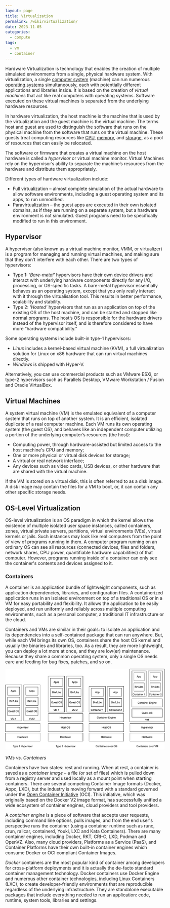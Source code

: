 ```yaml
---
layout: page
title: Virtualization
permalink: /wiki/virtualization/
date: 2023-11-05
categories: 
  - compute
tags:
  - vm
  - container
---
```

Hardware Virtualization is technology that enables the creation of multiple simulated environments from a single, physical hardware system. With virtualization, a single [computer system](/wiki/hardware) (machine) can run numerous [operating systems](/wiki/os) simultaneously, each with potentially different applications and libraries inside. It is based on the creation of *virtual machines* that act like real computers with operating systems. Software executed on these virtual machines is separated from the underlying hardware resources. 

In hardware virtualization, the host machine is the machine that is used by the virtualization and the guest machine is the virtual machine. The terms host and guest are used to distinguish the software that runs on the physical machine from the software that runs on the virtual machine. These guests treat computing resources like [CPU](/wiki/hardware#central-processing-unit), [memory](/wiki/hardware#main-memory), and [storage](/wiki/hardware#storage), as a pool of resources that can easily be relocated. 

The software or firmware that creates a virtual machine on the host hardware is called a *hypervisor* or virtual machine monitor. Virtual Machines rely on the hypervisor’s ability to separate the machine’s resources from the hardware and distribute them appropriately.

Different types of hardware virtualization include:
- Full virtualization – almost complete simulation of the actual hardware to allow software environments, including a guest operating system and its apps, to run unmodified.
- Paravirtualization – the guest apps are executed in their own isolated domains, as if they are running on a separate system, but a hardware environment is not simulated. Guest programs need to be specifically modified to run in this environment.

## Hypervisor
A hypervisor (also known as a virtual machine monitor, VMM, or virtualizer) is a program for managing and running virtual machines, and making sure that they don’t interfere with each other. There are two types of hypervisors:
- Type 1: *‘Bare-metal’* hypervisors have their own device drivers and interact with underlying hardware components directly for any I/O, processing, or OS-specific tasks. A bare-metal hypervisor essentially behaves as an operating system, except that you only really interact with it through the virtualisation tool. This results in better performance, scalability and stability. 
- Type 2: *‘Hosted’* hypervisors that run as an application on top of the existing OS of the host machine, and can be started and stopped like normal programs. The host’s OS is responsible for the hardware drivers instead of the hypervisor itself, and is therefore considered to have more “hardware compatibility.”

Some operating systems include built-in type-1 hypervisors:
- *Linux* includes a kernel-based virtual machine (KVM), a full virtualization solution for Linux on x86 hardware that can run virtual machines directly. 
- *Windows* is shipped with Hyper-V.

Alternatively, you can use commercial products such as VMware ESXi, or type-2 hypervisors such as Parallels Desktop, VMware Workstation / Fusion and Oracle VirtualBox.

## Virtual Machines
A system virtual machine (VM) is the emulated equivalent of a computer system that runs on top of another system. It is an efficient, isolated duplicate of a real computer machine. Each VM runs its own operating system (the guest OS), and behaves like an independent computer utilizing a portion of the underlying computer’s resources (the host):
- Computing power, through hardware-assisted but limited access to the host machine's CPU and memory; 
- One or more physical or virtual disk devices for storage; 
- A virtual or real network interface; 
- Any devices such as video cards, USB devices, or other hardware that are shared with the virtual machine. 

If the VM is stored on a virtual disk, this is often referred to as a disk image. A disk image may contain the files for a VM to boot, or, it can contain any other specific storage needs.

## OS-Level Virtualization
OS-level virtualization is an OS paradigm in which the kernel allows the existence of multiple isolated user space instances, called containers, zones, virtual private servers, partitions, virtual environments (VEs), virtual kernels or jails. Such instances may look like real computers from the point of view of programs running in them. A computer program running on an ordinary OS can see all resources (connected devices, files and folders, network shares, CPU power, quantifiable hardware capabilities) of that computer. However, programs running inside of a container can only see the container's contents and devices assigned to it. 

### Containers
A container is an application bundle of lightweight components, such as application dependencies, libraries, and configuration files. A containerized application runs in an isolated environment on top of a traditional OS or in a VM for easy portability and flexibility. It allows the application to be easily deployed, and run uniformly and reliably across multiple computing environments, such as a personal computer, a traditional IT infrastructure or the cloud.

Containers and VMs are similar in their goals: to isolate an application and its dependencies into a self-contained package that can run anywhere. But, while each VM brings its own OS, containers share the host OS kernel and usually the binaries and libraries, too. As a result, they are more lightweight, you can deploy a lot more at once, and they are low(er) maintenance. Because they share a common operating system, only a single OS needs care and feeding for bug fixes, patches, and so on. 

![VMs vs. Containers](/assets/images/virtualization.png)

*VMs vs. Containers*

Containers have two states: rest and running. When at rest, a container is saved as a *container image* – a file (or set of files) which is pulled down from a registry server and used locally as a mount point when starting containers. There are several competing Container Image formats (Docker, Appc, LXD), but the industry is moving forward with a standard governed under the [Open Container Initiative](https://opencontainers.org/) (OCI). This initiative, which was originally based on the Docker V2 image format, has successfully unified a wide ecosystem of container engines, cloud providers and tool providers.

A *container engine* is a piece of software that accepts user requests, including command line options, pulls images, and from the end user's perspective runs the container (using a container runtime such as runc, crun, railcar, containerd, Youki, LXC and Kata Containers). There are many container engines, including Docker, RKT, CRI-O, LXD, Podman and OpenVZ. Also, many cloud providers, Platforms as a Service (PaaS), and Container Platforms have their own built-in container engines which consume Docker or OCI compliant Container Images.

*Docker* containers are the most popular kind of container among developers for cross-platform deployments and it is actually the de-facto standard container management technology. Docker containers use Docker Engine and numerous other container technologies, including Linux Containers (LXC), to create developer-friendly environments that are reproducible regardless of the underlying infrastructure. They are standalone executable packages that include everything needed to run an application: code, runtime, system tools, libraries and settings. 


